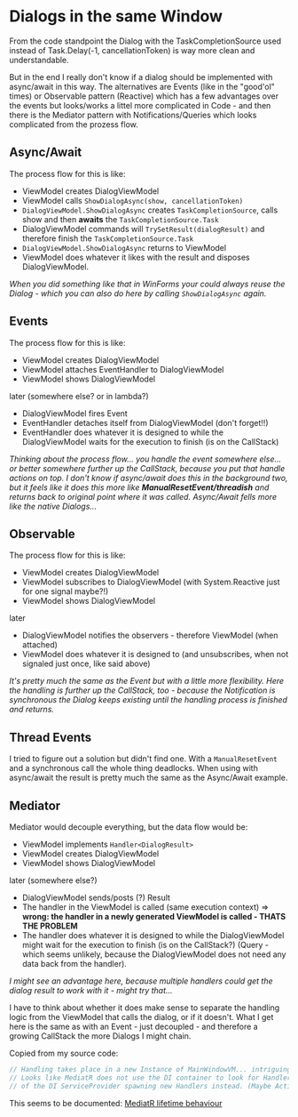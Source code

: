 # Dialogs in the same Window

From the code standpoint the Dialog with the TaskCompletionSource used instead of Task.Delay(-1, cancellationToken) is way more clean and understandable.

But in the end I really don't know if a dialog should be implemented with async/await  in this way. The alternatives are Events (like in the "good'ol" times) or Observable pattern (Reactive) which has a few advantages over the events but looks/works a littel more complicated in Code - and then there is the Mediator pattern with Notifications/Queries which looks complicated from the prozess flow.

## Async/Await

The process flow for this is like:
* ViewModel creates DialogViewModel
* ViewModel calls ``ShowDialogAsync(show, cancellationToken)``
* ``DialogViewModel.ShowDialogAsync`` creates ``TaskCompletionSource``, calls show and then **awaits** the ``TaskCompletionSource.Task``
* DialogViewModel commands will ``TrySetResult(dialogResult)`` and therefore finish the ``TaskCompletionSource.Task``
* ``DialogViewModel.ShowDialogAsync`` returns to ViewModel
* ViewModel does whatever it likes with the result and disposes DialogViewModel.

_When you did something like that in WinForms your could always reuse the Dialog - which you can also do here by calling ``ShowDialogAsync`` again._

## Events

The process flow for this is like:
* ViewModel creates DialogViewModel
* ViewModel attaches EventHandler to DialogViewModel
* ViewModel shows DialogViewModel

later (somewhere else? or in lambda?)

* DialogViewModel fires Event
* EventHandler detaches itself from DialogViewModel (don't forget!!)
* EventHandler does whatever it is designed to while the DialogViewModel waits for the execution to finish (is on the CallStack)

_Thinking about the process flow... you handle the event somewhere else... or better somewhere further up the CallStack, because you put that handle actions on top. I don't know if async/await does this in the background two, but it feels like it does this more like **ManualResetEvent/threadish** and returns back to original point where it was called. Async/Await fells more like the native Dialogs..._

## Observable

The process flow for this is like:
* ViewModel creates DialogViewModel
* ViewModel subscribes to DialogViewModel (with System.Reactive just for one signal maybe?!)
* ViewModel shows DialogViewModel

later 

* DialogViewModel notifies the observers - therefore ViewModel (when attached)
* ViewModel does whatever it is designed to (and unsubscribes, when not signaled just once, like said above)

_It's pretty much the same as the Event but with a little more flexibility. Here the handling is further up the CallStack, too - because the Notification is synchronous the Dialog keeps existing until the handling process is finished and returns._



## Thread Events

I tried to figure out a solution but didn't find one. With a ``ManualResetEvent`` and a synchronous call the whole thing deadlocks.
When using with async/await the result is pretty much the same as the Async/Await example. 

## Mediator

Mediator would decouple everything, but the data flow would be:
* ViewModel implements ``Handler<DialogResult>``
* ViewModel creates DialogViewModel
* ViewModel shows DialogViewModel

later (somewhere else?)

* DialogViewModel sends/posts (?) Result
* The handler in the ViewModel is called (same execution context) => **wrong: the handler in a newly generated ViewModel is called - THATS THE PROBLEM**
* The handler does whatever it is designed to while the DialogViewModel might wait for the execution to finish (is on the CallStack?) (Query - which seems unlikely, because the DialogViewModel does not need any data back from the handler).

_I might see an advantage here, because multiple handlers could get the dialog result to work with it - might try that..._ 

I have to think about whether it does make sense to separate the handling logic from the ViewModel that calls the dialog, or if it doesn't. What I get here is the same as with an Event - just decoupled - and therefore a growing CallStack the more Dialogs I might chain.

Copied from my source code:
```C#
// Handling takes place in a new Instance of MainWindowVM... intriguing because in the DI it is registered as Singleton.
// Looks like MediatR does not use the DI container to look for Handlers, but is Scanning the Assembly and then - with the help
// of the DI ServiceProvider spawning new Handlers instead. (Maybe ActivatorUtilities.CreateInstance(...) instead of sp.GetRequiredService<...>()?!)
```

This seems to be documented: [MediatR lifetime behaviour](https://github.com/jbogard/MediatR.Extensions.Microsoft.DependencyInjection/blob/master/README.md)